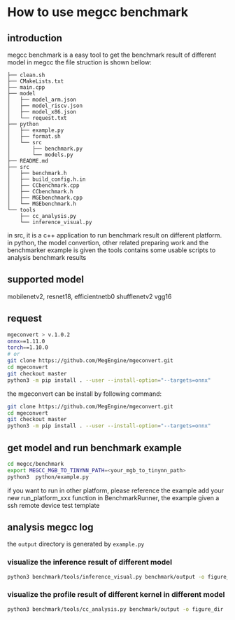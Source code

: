 # How to use megcc benchmark

## introduction
megcc benchmark is a easy tool to get the benchmark result of different model in megcc
the file struction  is shown bellow:
```
├── clean.sh
├── CMakeLists.txt
├── main.cpp
├── model
│   ├── model_arm.json
│   ├── model_riscv.json
│   ├── model_x86.json
│   └── request.txt
├── python
│   ├── example.py
│   ├── format.sh
│   └── src
│       ├── benchmark.py
│       └── models.py
├── README.md
├── src
│   ├── benchmark.h
│   ├── build_config.h.in
│   ├── CCbenchmark.cpp
│   ├── CCbenchmark.h
│   ├── MGEbenchmark.cpp
│   └── MGEbenchmark.h
└── tools
    ├── cc_analysis.py
    └── inference_visual.py
```

in src, it is a c++ application to run benchmark result on different platform.
in python, the model convertion, other related preparing work and the benchmarker example is given
the tools contains some usable scripts to analysis benchmark results
## supported model
mobilenetv2,  resnet18, efficientnetb0 shufflenetv2 vgg16
## request
```bash
mgeconvert > v.1.0.2 
onnx==1.11.0
torch==1.10.0
# or 
git clone https://github.com/MegEngine/mgeconvert.git
cd mgeconvert 
git checkout master
python3 -m pip install . --user --install-option="--targets=onnx"

```
the mgeconvert can be install by following command:
```bash
git clone https://github.com/MegEngine/mgeconvert.git
cd mgeconvert 
git checkout master
python3 -m pip install . --user --install-option="--targets=onnx"

```
## get model and run benchmark example 
``` bash
cd megcc/benchmark
export MEGCC_MGB_TO_TINYNN_PATH=<your_mgb_to_tinynn_path>
python3  python/example.py
```
if you want to run in other platform, please reference the example add your new run_platform_xxx function in BenchmarkRunner, 
the example given a ssh remote device test template

## analysis megcc log

the `output` directory is generated by `example.py`

### visualize the inference result of different model
```bash
python3 benchmark/tools/inference_visual.py benchmark/output -o figure_dir
```

### visualize the profile result of different kernel in different model
```bash
python3 benchmark/tools/cc_analysis.py benchmark/output -o figure_dir
```